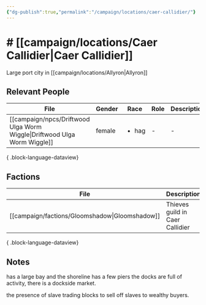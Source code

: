 ```yaml
---
{"dg-publish":true,"permalink":"/campaign/locations/caer-callidier/"}
---
```


# # [[campaign/locations/Caer Callidier\|Caer Callidier]]
Large port city in [[campaign/locations/Allyron\|Allyron]]

## Relevant People
| File                                                                        | Gender | Race                  | Role | Description |
| --------------------------------------------------------------------------- | ------ | --------------------- | ---- | ----------- |
| [[campaign/npcs/Driftwood Ulga Worm Wiggle\|Driftwood Ulga Worm Wiggle]] | female | <ul><li>hag</li></ul> | \-   | \-          |

{ .block-language-dataview}

## Factions
| File                                              | Description                     |
| ------------------------------------------------- | ------------------------------- |
| [[campaign/factions/Gloomshadow\|Gloomshadow]] | Thieves guild in Caer Callidier |

{ .block-language-dataview}
## Notes
has a large bay and the shoreline has a few piers
the docks are full of activity, there is a dockside market. 

the presence of slave trading blocks to sell off slaves to wealthy buyers. 